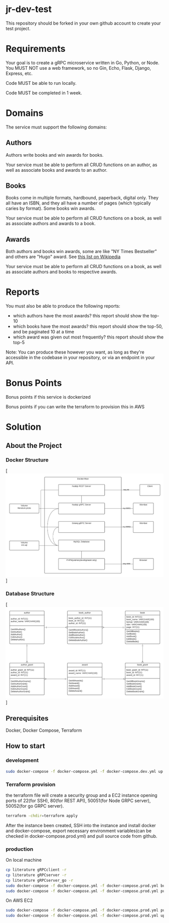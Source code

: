 # jr-dev-test

This repository should be forked in your own github account to create your test project.

# Requirements

Your goal is to create a gRPC microservice written in Go, Python, or Node. You MUST NOT use a web framework, so no Gin, Echo, Flask, Django, Express, etc.

Code MUST be able to run locally. 

Code MUST be completed in 1 week.

# Domains

The service must support the following domains:

## Authors

Authors write books and win awards for books. 

Your service must be able to perform all CRUD functions on an author, as well as associate books and awards to an author.

## Books

Books come in multiple formats, hardbound, paperback, digital only. They all have an ISBN, and they all have a number of pages (which typically caries by format). Some books win awards.

Your service must be able to perform all CRUD functions on a book, as well as associate authors and awards to a book.

## Awards

Both authors and books win awards, some are like "NY Times Bestseller" and others are "Hugo" award. See [this list on Wikipedia](https://en.wikipedia.org/wiki/List_of_literary_awards)

Your service must be able to perform all CRUD functions on a book, as well as associate authors and books to respective awards.

# Reports

You must also be able to produce the following reports:
- which authors have the most awards? this report should show the top-10
- which books have the most awards? this report should show the top-50, and be paginated 10 at a time
- which award was given out most frequently? this report should show the top-5

Note: You can produce these however you want, as long as they're accessible in the codebase in your repository, or via an endpoint in your API.

# Bonus Points

Bonus points if this service is dockerized

Bonus points if you can write the terraform to provision this in AWS

# Solution



## About the Project
### Docker Structure
[![Structure Screen Shot][docker-diagram]]

### Database Structure
[![Database Screen Shot][database-diagram]]

## Prerequisites

Docker, Docker Compose, Terraform

## How to start

### development

   ```sh
   sudo docker-compose -f docker-compose.yml -f docker-compose.dev.yml up

   ```

### Terraform provision
the terraform file will create a security group and a EC2 instance opening ports of 22(for SSH), 80(for REST API), 50051(for Node GRPC server), 50052(for go GRPC server).

   ```sh
   terraform -chdir=terraform apply
   ```
After the instance been created, SSH into the instance and install docker and docker-compose, export necessary environment variables(can be checked in docker-compose.prod.yml) and pull source code from github.

### production

On local machine
   ```sh
   cp literature gRPCclient -r
   cp literature gRPCserver -r
   cp literature gRPCserver_go -r
   sudo docker-compose -f docker-compose.yml -f docker-compose.prod.yml build
   sudo docker-compose -f docker-compose.yml -f docker-compose.prod.yml push
   ```

On AWS EC2

   ```sh
   sudo docker-compose -f docker-compose.yml -f docker-compose.prod.yml pull
   sudo docker-compose -f docker-compose.yml -f docker-compose.prod.yml up
   ```












[docker-diagram]: docker.png
[database-diagram]: database.png